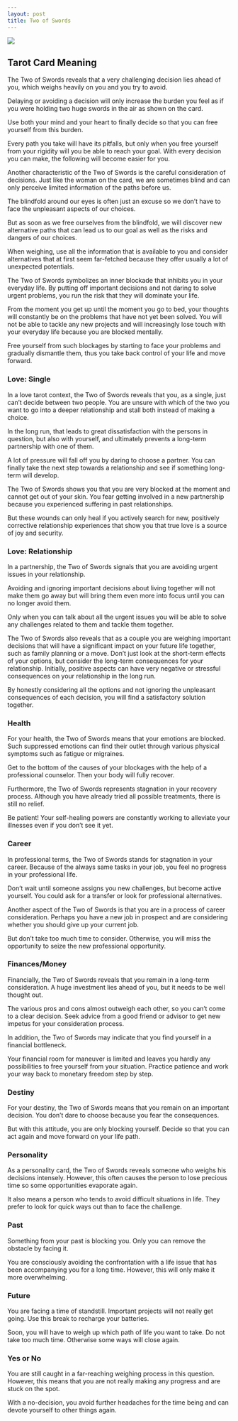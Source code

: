```yaml
---
layout: post
title: Two of Swords
---
```


![](../images/Two-of-Swords-Tarot-Card-Meaning-732x1024.webp)

## Tarot Card Meaning
The Two of Swords reveals that a very challenging decision lies ahead of you, which weighs heavily on you and you try to avoid.

Delaying or avoiding a decision will only increase the burden you feel as if you were holding two huge swords in the air as shown on the card.

Use both your mind and your heart to finally decide so that you can free yourself from this burden.

Every path you take will have its pitfalls, but only when you free yourself from your rigidity will you be able to reach your goal. With every decision you can make, the following will become easier for you.

Another characteristic of the Two of Swords is the careful consideration of decisions. Just like the woman on the card, we are sometimes blind and can only perceive limited information of the paths before us.

The blindfold around our eyes is often just an excuse so we don’t have to face the unpleasant aspects of our choices.

But as soon as we free ourselves from the blindfold, we will discover new alternative paths that can lead us to our goal as well as the risks and dangers of our choices.

When weighing, use all the information that is available to you and consider alternatives that at first seem far-fetched because they offer usually a lot of unexpected potentials.

The Two of Swords symbolizes an inner blockade that inhibits you in your everyday life. By putting off important decisions and not daring to solve urgent problems, you run the risk that they will dominate your life.

From the moment you get up until the moment you go to bed, your thoughts will constantly be on the problems that have not yet been solved. You will not be able to tackle any new projects and will increasingly lose touch with your everyday life because you are blocked mentally.

Free yourself from such blockages by starting to face your problems and gradually dismantle them, thus you take back control of your life and move forward.


### Love: Single
In a love tarot context, the Two of Swords reveals that you, as a single, just can’t decide between two people. You are unsure with which of the two you want to go into a deeper relationship and stall both instead of making a choice.

In the long run, that leads to great dissatisfaction with the persons in question, but also with yourself, and ultimately prevents a long-term partnership with one of them.

A lot of pressure will fall off you by daring to choose a partner. You can finally take the next step towards a relationship and see if something long-term will develop.

The Two of Swords shows you that you are very blocked at the moment and cannot get out of your skin. You fear getting involved in a new partnership because you experienced suffering in past relationships.

But these wounds can only heal if you actively search for new, positively corrective relationship experiences that show you that true love is a source of joy and security.

### Love: Relationship
In a partnership, the Two of Swords signals that you are avoiding urgent issues in your relationship.

Avoiding and ignoring important decisions about living together will not make them go away but will bring them even more into focus until you can no longer avoid them.

Only when you can talk about all the urgent issues you will be able to solve any challenges related to them and tackle them together.

The Two of Swords also reveals that as a couple you are weighing important decisions that will have a significant impact on your future life together, such as family planning or a move.
Don’t just look at the short-term effects of your options, but consider the long-term consequences for your relationship. Initially, positive aspects can have very negative or stressful consequences on your relationship in the long run.

By honestly considering all the options and not ignoring the unpleasant consequences of each decision, you will find a satisfactory solution together.


### Health 

For your health, the Two of Swords means that your emotions are blocked. Such suppressed emotions can find their outlet through various physical symptoms such as fatigue or migraines.

Get to the bottom of the causes of your blockages with the help of a professional counselor. Then your body will fully recover.

Furthermore, the Two of Swords represents stagnation in your recovery process. Although you have already tried all possible treatments, there is still no relief.

Be patient! Your self-healing powers are constantly working to alleviate your
illnesses even if you don’t see it yet.


### Career

In professional terms, the Two of Swords stands for stagnation in your career. Because of the always same tasks in your job, you feel no progress in your professional life.

Don’t wait until someone assigns you new challenges, but become active yourself. You could ask for a transfer or look for professional alternatives.

Another aspect of the Two of Swords is that you are in a process of career consideration. Perhaps you have a new job in prospect and are considering whether you should give up your current job.

But don’t take too much time to consider. Otherwise, you will miss the opportunity to seize the new professional opportunity.


### Finances/Money

Financially, the Two of Swords reveals that you remain in a long-term consideration. A huge investment lies ahead of you, but it needs to be well thought out.

The various pros and cons almost outweigh each other, so you can’t come to a clear decision. Seek advice from a good friend or advisor to get new impetus for your consideration process.

In addition, the Two of Swords may indicate that you find yourself in a financial bottleneck.

Your financial room for maneuver is limited and leaves you hardly any possibilities to free yourself from your situation. Practice patience and work your way back to monetary freedom step by step.


### Destiny 

For your destiny, the Two of Swords means that you remain on an important decision. You don’t dare to choose because you fear the consequences.

But with this attitude, you are only blocking yourself. Decide so that you can act again and move forward on your life path.


### Personality
As a personality card, the Two of Swords reveals someone who weighs his decisions intensely. However, this often causes the person to lose precious time so some opportunities evaporate again.

It also means a person who tends to avoid difficult situations in life. They prefer to look for quick ways out than to face the challenge.

### Past
Something from your past is blocking you. Only you can remove the obstacle by facing it.

You are consciously avoiding the confrontation with a life issue that has been accompanying you for a long time. However, this will only make it more overwhelming.

### Future
You are facing a time of standstill. Important projects will not really get going. Use this break to recharge your batteries.

Soon, you will have to weigh up which path of life you want to take. Do not take too much time. Otherwise some ways will close again.

### Yes or No
You are still caught in a far-reaching weighing process in this question. However, this means that you are not really making any progress and are stuck on the spot.

With a no-decision, you avoid further headaches for the time being and can devote yourself to other things again.